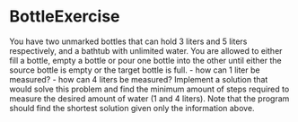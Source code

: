 # BottleExercise
You have two unmarked bottles that can hold 3 liters and 5 liters respectively, and a bathtub with unlimited water. You are allowed to either fill a bottle, empty a bottle or pour one bottle into the other until either the source bottle is empty or the target bottle is full.  - how can 1 liter be measured? - how can 4 liters be measured?  Implement a solution that would solve this problem and find the minimum amount of steps required to measure the desired amount of water (1 and 4 liters). Note that the program should find the shortest solution given only the information above.
